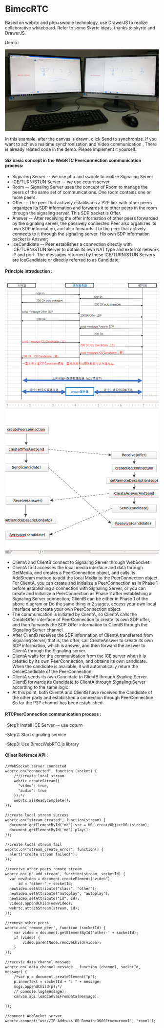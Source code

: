 # BimccRTC
Based on webrtc and php+swoole technology, use DrawerJS to realize collaborative whiteboard. Refer to some Skyrtc ideas, thanks to skyrtc and DrawerJS.

Demo :

![](https://github.com/bimcc/BimccRTC/blob/master/whiteboard-demo.png)

In this example, after the canvas is drawn, click Send to synchronize. If you want to achieve realtime synchronization and Video communication , There is already related code in the demo. Please implement it yourself.
#### Six basic concept in the WebRTC Peerconnection communication process:
- Signaling Server -- we use php and swoole to realize Signaling Server
- ICE/TURN/STUN Server  -- we use coturn server
- Room -- Signaling Server uses the concept of Room to manage the peers of the same set of communications. One room contains one or more peers.
- Offer -- The peer that actively establishes a P2P link with other peers organizes its SDP information and forwards it to other peers in the room through the signaling server. This SDP packet is Offer.
- Answer -- After receiving the offer information of other peers forwarded by the signaling server, the passively connected Peer also organizes its own SDP information, and also forwards it to the peer that actively connects to it through the signaling server. His own SDP information packet is Answer;
- IceCandidate -- Peer establishes a connection directly with ICE/TURN/STUN Server to obtain its own NAT type and external network IP and port. The messages returned by these ICE/TURN/STUN Servers are IceCandidate or directly referred to as Candidate;

#### Principle introduction :

![](https://github.com/bimcc/BimccRTC/blob/master/1.png)
![](https://github.com/bimcc/BimccRTC/blob/master/2.png)

- ClientA and ClientB connect to Signaling Server through WebSocket.
- ClientA first accesses the local media interface and data through GetMedia, 
and creates a PeerConnection object, and calls its AddStream method to add the local Media to the PeerConnection object. 
For ClientA, you can create and initialize a PeerConnection as in Phase 1 before establishing a connection with Signaling Server, 
or you can create and initialize a PeerConnection as Phase 2 after establishing a Signaling Server connection;
 ClientB can be either in Phase 1 of the above diagram or Do the same thing in 2 stages, 
 access your own local interface and create your own PeerConnection object.
- The communication is initiated by ClientA, so ClientA calls the CreateOffer interface of PeerConnection to create its own SDP offer, and then forwards the SDP Offer information to ClientB through the Signaling Server channel.
- After ClientB receives the SDP information of ClientA transferred from Signaling Server, that is, the offer, call CreateAnswer to create its own SDP information, which is answer, and then forward the answer to ClientA through the Signaling server.
- ClientA waits for the communication from the ICE server when it is created by its own PeerConnection, and obtains its own candidate. When the candidate is available, it will automatically return the OnIceCandidate of the PeerConnection.
- ClientA sends its own Candidate to ClientB through Signling Server. ClientB forwards its Candidate to ClientA through Signaling Server according to the same logic.
- At this point, both ClientA and ClientB have received the Candidate of the other party and established a connection through PeerConnection. So far the P2P channel has been established.

#### RTCPeerConnection communication process :
-Step1: Install ICE Server -- use coturn 

-Step2: Start signaling service

-Step3: Use BimccWebRTC.js library

#### Clinet Refernce API :
```
//WebSocket server connected
webrtc.on("connected", function (socket) {
    /*//create local stream
    webrtc.createStream({
      "video": true,
      "audio": true
    });*/
    webrtc.allReadyComplete();
});

//create local stream success
webrtc.on("stream_created", function(stream) {
  document.getElementById('me').src = URL.createObjectURL(stream);
  document.getElementById('me').play();
});

//create local stream fail
webrtc.on("stream_create_error", function() {
  alert("create stream failed!");
});

//receive other peers remote stream
webrtc.on('pc_add_stream', function(stream, socketId) {
  var newVideo = document.createElement("video"),
      id = "other-" + socketId;
  newVideo.setAttribute("class", "other");
  newVideo.setAttribute("autoplay", "autoplay");
  newVideo.setAttribute("id", id);
  videos.appendChild(newVideo);
  webrtc.attachStream(stream, id);
});

//remove other peers
webrtc.on('remove_peer', function (socketId) {
    var video = document.getElementById('other-' + socketId);
    if (video) {
        video.parentNode.removeChild(video);
    }
});

//recevie data channel message
webrtc.on('data_channel_message', function (channel, socketId, message) {
    /*var p = document.createElement("p");
    p.innerText = socketId + ": " + message;
    msgs.appendChild(p);*/
    // console.log(message);
    canvas.api.loadCanvasFromData(message);

});

//connect WebSocket server
webrtc.connect("ws://IP Address OR Domain:3000?room=room1", 'room1');

```
